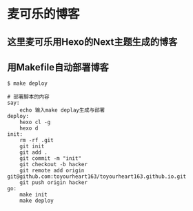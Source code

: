 # 麦可乐的博客

## 这里麦可乐用Hexo的Next主题生成的博客

## 用Makefile自动部署博客
```
$ make deploy
```

```
# 部署脚本的内容
say:
    echo 输入make deplay生成与部署
deploy:
	hexo cl -g 
	hexo d
init:
	rm -rf .git
	git init
	git add .
	git commit -m "init"
	git checkout -b hacker
	git remote add origin git@github.com:toyourheart163/toyourheart163.github.io.git
	git push origin hacker
go:
	make init
	make deploy
```